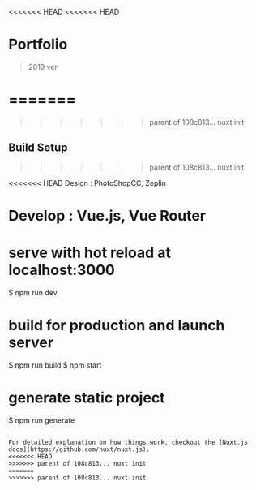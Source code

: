 <<<<<<< HEAD
<<<<<<< HEAD
# Portfolio

>  2019 ver.

=======
=======
>>>>>>> parent of 108c813... nuxt init
## Build Setup
>>>>>>> parent of 108c813... nuxt init


<<<<<<< HEAD
Design : PhotoShopCC, Zeplin

Develop : Vue.js, Vue Router
=======
# serve with hot reload at localhost:3000
$ npm run dev

# build for production and launch server
$ npm run build
$ npm start

# generate static project
$ npm run generate
```

For detailed explanation on how things work, checkout the [Nuxt.js docs](https://github.com/nuxt/nuxt.js).
<<<<<<< HEAD
>>>>>>> parent of 108c813... nuxt init
=======
>>>>>>> parent of 108c813... nuxt init
